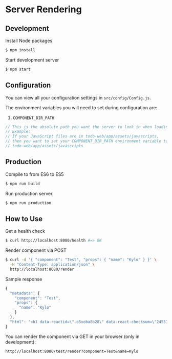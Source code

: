# Server Rendering

## Development

Install Node packages
```sh
$ npm install
```

Start development server
```sh
$ npm start
```

## Configuration

You can view all your configuration settings in `src/config/Config.js`.

The environment variables you will need to set during configuration are:

1. `COMPONENT_DIR_PATH`
```javascript
// This is the absolute path you want the server to look in when loading your components.
// Example:
// If your JavaScript files are in todo-web/app/assets/javascripts,
// then you want to set your COMPONENT_DIR_PATH environment variable to:
// todo-web/app/assets/javascripts
```

## Production

Compile to from ES6 to ES5
```sh
$ npm run build
```

Run production server
```sh
$ npm run production
```

## How to Use

Get a health check
```sh
$ curl http://localhost:8080/health #=> OK
```

Render component via POST
```sh
$ curl -d '{ "component": "Test", "props": { "name": "Kylo" } }' \
  -H "Content-Type: application/json" \
  http://localhost:8080/render
```

Sample response
```javascript
{
  "metadata": {
    "component": "Test",
    "props": {
      "name": "Kylo"
    }
  },
  "html": "<h1 data-reactid=\".o5xoba8b28\" data-react-checksum=\"245574295\"><span data-reactid=\".o5xoba8b28.0\">Hello </span><span data-reactid=\".o5xoba8b28.1\">Kylo</span></h1>"
}
```

You can render the component via GET in your browser (only in development):
```
http://localhost:8080/test/render?component=Test&name=Kylo
```
